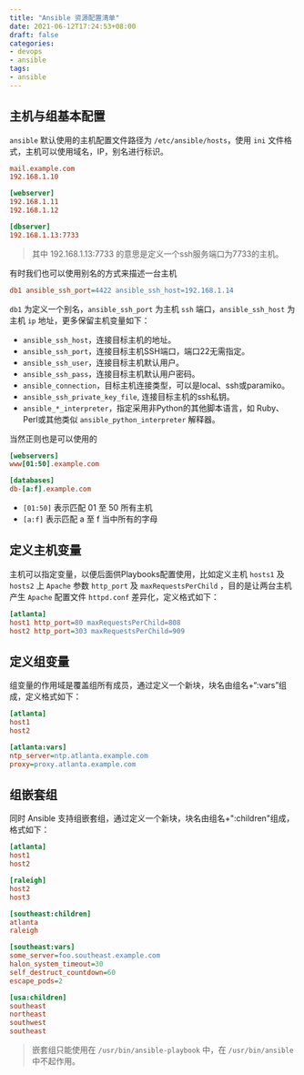 ```yaml
---
title: "Ansible 资源配置清单"
date: 2021-06-12T17:24:53+08:00
draft: false
categories: 
- devops
- ansible
tags:
- ansible
---
```


## 主机与组基本配置

`ansible` 默认使用的主机配置文件路径为 `/etc/ansible/hosts`，使用 `ini` 文件格式，主机可以使用域名，IP，别名进行标识。

```ini
mail.example.com
192.168.1.10

[webserver]
192.168.1.11
192.168.1.12

[dbserver]
192.168.1.13:7733
```

> 其中 192.168.1.13:7733 的意思是定义一个ssh服务端口为7733的主机。

有时我们也可以使用别名的方式来描述一台主机

```ini
db1 ansible_ssh_port=4422 ansible_ssh_host=192.168.1.14
```

`db1` 为定义一个别名，`ansible_ssh_port` 为主机 `ssh` 端口，`ansible_ssh_host` 为主机 `ip` 地址，更多保留主机变量如下：

- `ansible_ssh_host`，连接目标主机的地址。
- `ansible_ssh_port`，连接目标主机SSH端口，端口22无需指定。
- `ansible_ssh_user`，连接目标主机默认用户。
- `ansible_ssh_pass`，连接目标主机默认用户密码。
- `ansible_connection`，目标主机连接类型，可以是local、ssh或paramiko。
- `ansible_ssh_private_key_file`, 连接目标主机的ssh私钥。
- `ansible_*_interpreter`，指定采用非Python的其他脚本语言，如 Ruby、Perl或其他类似 `ansible_python_interpreter` 解释器。

当然正则也是可以使用的

```ini
[webservers]
www[01:50].example.com

[databases]
db-[a:f].example.com
```

- `[01:50]`  表示匹配 01 至 50 所有主机
- `[a:f]`  表示匹配 a 至 f 当中所有的字母


## 定义主机变量

主机可以指定变量，以便后面供Playbooks配置使用，比如定义主机 `hosts1` 及 `hosts2` 上 `Apache` 参数 `http_port` 及 `maxRequestsPerChild` ，目的是让两台主机产生 `Apache` 配置文件 `httpd.conf` 差异化，定义格式如下：

```ini
[atlanta]
host1 http_port=80 maxRequestsPerChild=808
host2 http_port=303 maxRequestsPerChild=909
```

## 定义组变量

组变量的作用域是覆盖组所有成员，通过定义一个新块，块名由组名+“:vars”组成，定义格式如下：

```ini
[atlanta]
host1
host2

[atlanta:vars]
ntp_server=ntp.atlanta.example.com
proxy=proxy.atlanta.example.com
```

## 组嵌套组

同时 Ansible 支持组嵌套组，通过定义一个新块，块名由组名+":children"组成，格式如下：

```ini
[atlanta]
host1
host2

[raleigh]
host2
host3

[southeast:children]
atlanta
raleigh

[southeast:vars]
some_server=foo.southeast.example.com
halon_system_timeout=30
self_destruct_countdown=60
escape_pods=2

[usa:children]
southeast
northeast
southwest
southeast
```

> 嵌套组只能使用在 `/usr/bin/ansible-playbook` 中，在 `/usr/bin/ansible` 中不起作用。
